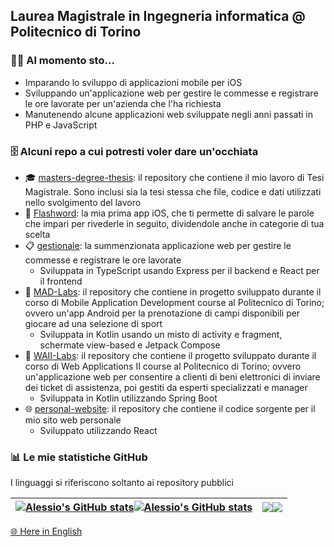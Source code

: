 ## Laurea Magistrale in Ingegneria informatica @ Politecnico di Torino

### 👨‍💻 Al momento sto...

- Imparando lo sviluppo di applicazioni mobile per iOS
- Sviluppando un'applicazione web per gestire le commesse e registrare le ore lavorate per un'azienda che l'ha richiesta
- Manutenendo alcune applicazioni web sviluppate negli anni passati in PHP e JavaScript

### 🗄️ Alcuni repo a cui potresti voler dare un'occhiata

- 🎓 [masters-degree-thesis](https://github.com/alessiomason/masters-degree-thesis): il repository che contiene il mio lavoro di Tesi Magistrale. Sono inclusi sia la tesi stessa che file, codice e dati utilizzati nello svolgimento del lavoro
- 📱 [Flashword](https://github.com/alessiomason/flashword): la mia prima app iOS, che ti permette di salvare le parole che impari per rivederle in seguito, dividendole anche in categorie di tua scelta
- 📋 [gestionale](https://github.com/alessiomason/gestionale): la summenzionata applicazione web per gestire le commesse e registrare le ore lavorate
	- Sviluppata in TypeScript usando Express per il backend e React per il frontend
- 🎾 [MAD-Labs](https://github.com/alessiomason/MAD-Labs): il repository che contiene in progetto sviluppato durante il corso di Mobile Application Development course al Politecnico di Torino; ovvero un'app Android per la prenotazione di campi disponibili per giocare ad una selezione di sport
	- Sviluppata in Kotlin usando un misto di activity e fragment, schermate view-based e Jetpack Compose
- 📑 [WAII-Labs](https://github.com/alessiomason/WAII-Labs): il repository che contiene il progetto sviluppato durante il corso di Web Applications II course al Politecnico di Torino; ovvero un'applicazione web per consentire a clienti di beni elettronici di inviare dei ticket di assistenza, poi gestiti da esperti specializzati e manager
	- Sviluppata in Kotlin utilizzando Spring Boot
- 🌐 [personal-website](https://github.com/alessiomason/personal-website): il repository che contiene il codice sorgente per il mio sito web personale
	- Sviluppato utilizzando React

### 📊 Le mie statistiche GitHub
I linguaggi si riferiscono soltanto ai repository pubblici

| <a href="https://github.com/anuraghazra/github-readme-stats#gh-light-mode-only"><img align="center" src="https://github-readme-stats.vercel.app/api?username=alessiomason&count_private=true&show_icons=true&rank_icon=github&locale=it&theme=transparent&hide_border=true#gh-light-mode-only" alt="Alessio's GitHub stats" /></a><a href="https://github.com/anuraghazra/github-readme-stats#gh-dark-mode-only"><img align="center" src="https://github-readme-stats.vercel.app/api?username=alessiomason&count_private=true&show_icons=true&rank_icon=github&locale=it&theme=shades-of-purple&hide_border=true#gh-dark-mode-only" alt="Alessio's GitHub stats" /></a> | <a href="https://github.com/anuraghazra/github-readme-stats#gh-light-mode-only"><img align="center" src="https://github-readme-stats.vercel.app/api/top-langs/?username=alessiomason&langs_count=10&layout=compact&locale=it&theme=transparent&hide_border=true#gh-light-mode-only" /></a><a href="https://github.com/anuraghazra/github-readme-stats#gh-dark-mode-only"><img align="center" src="https://github-readme-stats.vercel.app/api/top-langs/?username=alessiomason&langs_count=10&layout=compact&locale=it&theme=shades-of-purple&hide_border=true#gh-dark-mode-only" /></a> |
| ------------- | ------------- |

[🌐 Here in English](README.md)


<!--
**alessiomason/alessiomason** is a ✨ _special_ ✨ repository because its `README.md` (this file) appears on your GitHub profile.

Here are some ideas to get you started:

- 🔭 I’m currently working on ...
- 🌱 I’m currently learning ...
- 👯 I’m looking to collaborate on ...
- 🤔 I’m looking for help with ...
- 💬 Ask me about ...
- 📫 How to reach me: ...
- 😄 Pronouns: ...
- ⚡ Fun fact: ...
-->